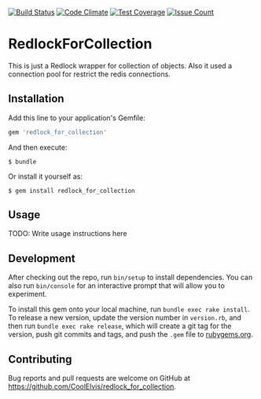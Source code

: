 [![Build Status](https://travis-ci.org/CoolElvis/redlock_for_collection.svg?branch=master)](https://travis-ci.org/CoolElvis/redlock_for_collection)
[![Code Climate](https://codeclimate.com/github/CoolElvis/redlock_for_collection/badges/gpa.svg)](https://codeclimate.com/github/CoolElvis/redlock_for_collection)
[![Test Coverage](https://codeclimate.com/github/CoolElvis/redlock_for_collection/badges/coverage.svg)](https://codeclimate.com/github/CoolElvis/redlock_for_collection/coverage)
[![Issue Count](https://codeclimate.com/github/CoolElvis/redlock_for_collection/badges/issue_count.svg)](https://codeclimate.com/github/CoolElvis/redlock_for_collection)
# RedlockForCollection

This is just a Redlock wrapper for collection of objects. 
Also it used a connection pool for restrict the redis connections. 

## Installation

Add this line to your application's Gemfile:

```ruby
gem 'redlock_for_collection'
```

And then execute:

    $ bundle

Or install it yourself as:

    $ gem install redlock_for_collection

## Usage

TODO: Write usage instructions here

## Development

After checking out the repo, run `bin/setup` to install dependencies. You can also run `bin/console` for an interactive prompt that will allow you to experiment.

To install this gem onto your local machine, run `bundle exec rake install`. To release a new version, update the version number in `version.rb`, and then run `bundle exec rake release`, which will create a git tag for the version, push git commits and tags, and push the `.gem` file to [rubygems.org](https://rubygems.org).

## Contributing

Bug reports and pull requests are welcome on GitHub at https://github.com/CoolElvis/redlock_for_collection.

